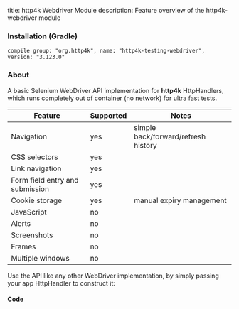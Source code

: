 title: http4k Webdriver Module
description: Feature overview of the http4k-webdriver module

### Installation (Gradle)
```compile group: "org.http4k", name: "http4k-testing-webdriver", version: "3.123.0"```

### About

A basic Selenium WebDriver API implementation for **http4k** HttpHandlers, which runs completely out of container (no network) for ultra fast tests.

| Feature | Supported | Notes |
|---------|-----------|-------|
| Navigation|yes|simple back/forward/refresh history|
| CSS selectors|yes||
| Link navigation|yes||
| Form field entry and submission|yes||
| Cookie storage|yes|manual expiry management|
| JavaScript|no||
| Alerts|no||
| Screenshots|no||
| Frames|no||
| Multiple windows|no||

Use the API like any other WebDriver implementation, by simply passing your app HttpHandler to construct it:

#### Code [<img class="octocat"/>](https://github.com/http4k/http4k/blob/master/src/docs/guide/modules/webdriver/example.kt)

<script src="https://gist-it.appspot.com/https://github.com/http4k/http4k/blob/master/src/docs/guide/modules/webdriver/example.kt"></script>
